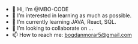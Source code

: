- 👋 Hi, I’m @MBO-CODE
- 👀 I’m interested in learning as much as possible.
- 🌱 I’m currently learning JAVA, React, SQL.
- 💞️ I’m looking to collaborate on ...
- 📫 How to reach me: bogdanmorar5@gmail.com


